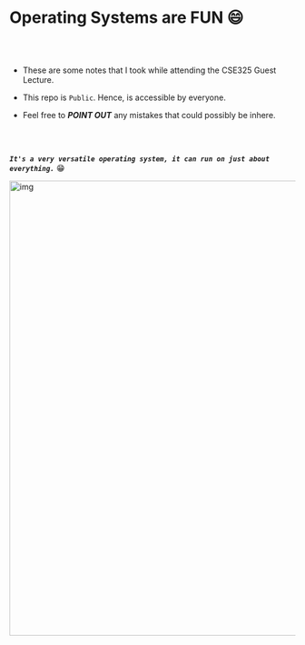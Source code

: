 # Operating Systems are FUN :smile:

<br>
<br>

- These are some notes that I took while attending the CSE325 Guest Lecture.

- This repo is `Public`. Hence,  is accessible by everyone.

- Feel free to ___POINT OUT___ any mistakes that could possibly be inhere.

<br>
<br>

___`It's a very versatile operating system, it can run on just about everything.`___ :grin:

<!-- ![UNIX](https://i.imgur.com/wkmbRy6.jpeg) -->
<img src="https://i.imgur.com/wkmbRy6.jpeg" alt=img style="width:800px">
